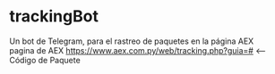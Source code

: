 # trackingBot
Un bot de Telegram, para el rastreo de paquetes en la página AEX <br>
pagina de AEX https://www.aex.com.py/web/tracking.php?guia=# <-- Código de Paquete 
